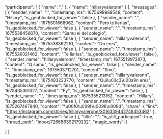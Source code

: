 
  "participants": [
    {
      "name": "."
    },
    {
      "name": "hillaryvaleronn"
    }
  ],
  "messages": [
    {
      "sender_name": ".",
      "timestamp_ms": 1675699989548,
      "content": "Hillary",
      "is_geoblocked_for_viewer": false
    },
    {
      "sender_name": ".",
      "timestamp_ms": 1675601668062,
      "content": "Pero te liarias",
      "is_geoblocked_for_viewer": false
    },
    {
      "sender_name": ".",
      "timestamp_ms": 1675538456870,
      "content": "Samu el del colegio",
      "is_geoblocked_for_viewer": false
    },
    {
      "sender_name": "hillaryvaleronn",
      "timestamp_ms": 1675538362251,
      "content": "Qn eres",
      "is_geoblocked_for_viewer": false
    },
    {
      "sender_name": ".",
      "timestamp_ms": 1675526021462,
      "content": "Te liarias",
      "is_geoblocked_for_viewer": false
    },
    {
      "sender_name": "hillaryvaleronn",
      "timestamp_ms": 1675519972873,
      "content": "Q samu",
      "is_geoblocked_for_viewer": false
    },
    {
      "sender_name": ".",
      "timestamp_ms": 1675503712701,
      "content": "Smu",
      "is_geoblocked_for_viewer": false
    },
    {
      "sender_name": "hillaryvaleronn",
      "timestamp_ms": 1675483223770,
      "content": "Qui\u00c3\u00a9n eres",
      "is_geoblocked_for_viewer": false
    },
    {
      "sender_name": ".",
      "timestamp_ms": 1675435361027,
      "content": "Ey",
      "is_geoblocked_for_viewer": false
    },
    {
      "sender_name": ".",
      "timestamp_ms": 1675355213162,
      "content": "Hillary",
      "is_geoblocked_for_viewer": false
    },
    {
      "sender_name": ".",
      "timestamp_ms": 1675267467940,
      "content": "\u00f0\u009f\u0098\u008d",
      "share": {
        "link": "https://instagram.com/stories/hillaryvaleronn/3016339442748453462"
      },
      "is_geoblocked_for_viewer": false
    }
  ],
  "title": ".",
  "is_still_participant": true,
  "thread_path": "inbox/726686392179232",
  "magic_words": [
    
  ]
}